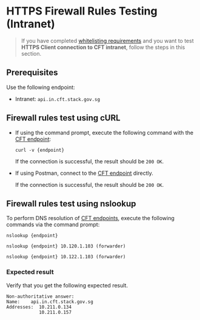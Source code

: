# HTTPS Firewall Rules Testing (Intranet)

> If you have completed [whitelisting requirements](https://docs.developer.tech.gov.sg/docs/cft-additional-docs/whitelisting) and you want to test **HTTPS Client connection to CFT intranet**, follow the steps in this section.

## Prerequisites

Use the following endpoint:
- Intranet: `api.in.cft.stack.gov.sg`

## Firewall rules test using cURL

- If using the command prompt, execute the following command with the [CFT endpoint](#prerequisites):

    ```
    curl -v {endpoint}
    ```

    If the connection is successful, the result should be `200 OK`.

- If using Postman, connect to the [CFT endpoint](#prerequisites) directly.

    If the connection is successful, the result should be `200 OK`.

## Firewall rules test using nslookup

To perform DNS resolution of [CFT endpoints](#prerequisites), execute the following commands via the command prompt:

```
nslookup {endpoint}
```

```
nslookup {endpoint} 10.120.1.103 (forwarder)
```

```
nslookup {endpoint} 10.122.1.103 (forwarder)
```

### Expected result

Verify that you get the following expected result.

```
Non-authoritative answer:
Name:    api.in.cft.stack.gov.sg
Addresses:  10.211.0.134
            10.211.0.157

```
